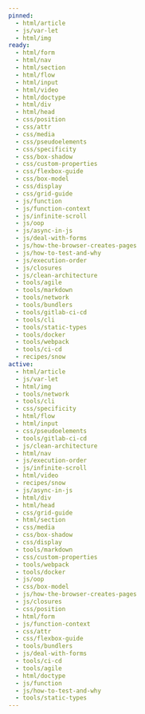 ```yaml
---
pinned:
  - html/article
  - js/var-let
  - html/img
ready:
  - html/form
  - html/nav
  - html/section
  - html/flow
  - html/input
  - html/video
  - html/doctype
  - html/div
  - html/head
  - css/position
  - css/attr
  - css/media
  - css/pseudoelements
  - css/specificity
  - css/box-shadow
  - css/custom-properties
  - css/flexbox-guide
  - css/box-model
  - css/display
  - css/grid-guide
  - js/function
  - js/function-context
  - js/infinite-scroll
  - js/oop
  - js/async-in-js
  - js/deal-with-forms
  - js/how-the-browser-creates-pages
  - js/how-to-test-and-why
  - js/execution-order
  - js/closures
  - js/clean-architecture
  - tools/agile
  - tools/markdown
  - tools/network
  - tools/bundlers
  - tools/gitlab-ci-cd
  - tools/cli
  - tools/static-types
  - tools/docker
  - tools/webpack
  - tools/ci-cd
  - recipes/snow
active:
  - html/article
  - js/var-let
  - html/img
  - tools/network
  - tools/cli
  - css/specificity
  - html/flow
  - html/input
  - css/pseudoelements
  - tools/gitlab-ci-cd
  - js/clean-architecture
  - html/nav
  - js/execution-order
  - js/infinite-scroll
  - html/video
  - recipes/snow
  - js/async-in-js
  - html/div
  - html/head
  - css/grid-guide
  - html/section
  - css/media
  - css/box-shadow
  - css/display
  - tools/markdown
  - css/custom-properties
  - tools/webpack
  - tools/docker
  - js/oop
  - css/box-model
  - js/how-the-browser-creates-pages
  - js/closures
  - css/position
  - html/form
  - js/function-context
  - css/attr
  - css/flexbox-guide
  - tools/bundlers
  - js/deal-with-forms
  - tools/ci-cd
  - tools/agile
  - html/doctype
  - js/function
  - js/how-to-test-and-why
  - tools/static-types
---
```


